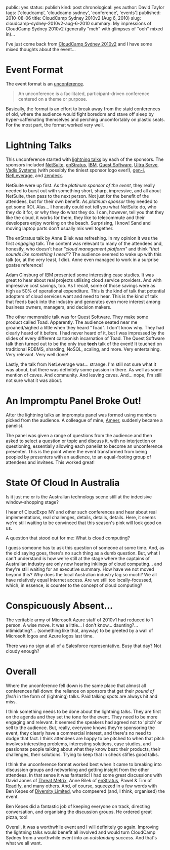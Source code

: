 public: yes
status: publish
kind: post
chronological: yes
author: David Taylor
tags: ['cloudcamp', 'cloudcamp sydney', 'conference', 'events']
published: 2010-08-06
title: CloudCamp Sydney 2010v2 (Aug 6, 2010)
slug: cloudcamp-sydney-2010v2-aug-6-2010
summary: My impressions of CloudCamp Sydney 2010v2 (generally "meh" with glimpses of "ooh" mixed in)...

I've just come back from [CloudCamp Sydney 2010v2](http://www.cloudcamp.org/sydney/2010-08-06) and I have some mixed thoughts about the event...

# Event Format

The event format is an [unconference](http://en.wikipedia.org/wiki/Unconference).

> An unconference is a facilitated, participant-driven conference centered on a theme or purpose.

Basically, the format is an effort to break away from the staid conferences of old, where the audience would fight boredom and stave off sleep by hyper-caffeinating themselves and perching uncomfortably on plastic seats. For the most part, the format worked very well.

# Lightning Talks

This unconference started with [lightning talks](http://en.wikipedia.org/wiki/Lightning_Talk) by each of the sponsors.  The sponsors included [NetSuite](http://www.netsuite.com/), [enStratus](http://www.enstratus.com/), [IBM](http://www.ibm.com/), [Quest Software](http://www.quest.com/), [Ultra Serve](http://www.ultraserve.com.au/), [Vadis Systems](http://www.vadis.com.au/) (with possibly the tiniest sponsor logo ever!), [gen-i](http://www.gen-i.co.nz/Pages/Gen-iHomePage.aspx), [NetLeverage](http://www.netleverage.com.au/), and [zendesk](http://www.zendesk.com/).

NetSuite were up first. As the _platinum sponsor of the event_, they really needed to burst out with something short, sharp, impressive, and all about NetSuite, then pass to the next person. Not just for the benefit of the attendees, but for their own benefit. As _platinum sponsor_ they needed to get some ROI. Alas... I honestly could not tell you what NetSuite do, who they do it for, or why they do what they do. I can, however, tell you that they like the cloud, it works for them, they like to telecommute and their developers enjoy working on the beach. Surprising, I know! Sand and moving laptop parts don't usually mix well together.

The enStratus talk by Anne Bilek was refreshing. In my opinion it was the first _engaging_ talk. The content was relevant to many of the attendees and, honestly, who doesn't hear _"cloud management platform"_ and think _"that sounds like something I need"_? The audience seemed to wake up with this talk (or, at the very least, I did). Anne even managed to work in a surprise goatse reference!

Adam Ginsburg of IBM presented some interesting case studies. It was great to hear about real projects utilising cloud service providers. And with impressive cost savings, too. As I recall, some of those savings were as high as 50% of operational expenditure. This is the kind of talk that potential adopters of cloud services want and need to hear. This is the kind of talk that feeds back into the industry and generates even more interest among business owners, managers, and decision makers.

The other memorable talk was for Quest Software. They make some product called Toad. Apparently. The audience seated near me groaned/sighed a little when they heard "Toad". I don't know why. They had clearly heard of it before. I had never heard of it, but I was impressed by the slides of every different cartoonish incarnation of Toad. The Quest Software talk then turned out to be the only true **tech** talk of the event! It touched on traditional RDBMS, sharding, NoSQL, scaling, and more. Very entertaining. Very relevant. Very well done!

Lastly, the talk from NetLeverage was... strange. I'm still not sure what it was about, but there was definitely some passion in there. As well as some mention of caves. And community. And leaving caves. And... nope, I'm still not sure what it was about.

# An Impromptu Panel Broke Out!

After the lightning talks an impromptu panel was formed using members picked from the audience. A colleague of mine, [Ameer](http://twitter.com/writeameer), suddenly became a panelist.

The panel was given a range of questions from the audience and then asked to select a question or topic and discuss it, with no interjection or questioning, essentially allowing each panelist to become an unconference presenter. This is the point where the event transformed from being peopled by presenters with an audience, to an equal-footing group of attendees and invitees. This worked great!

# State Of Cloud In Australia

Is it just me or is the Australian technology scene still at the indecisive window-shopping stage?

I hear of CloudExpo NY and other such conferences and hear about real implementations, real challenges, details, details, details. Here, it seems we're still waiting to be convinced that this season's pink will look good on us.

A question that stood out for me: What _is_ cloud computing?

I guess someone has to ask this question of someone at some time. And, as the old saying goes, there's no such thing as a dumb question. But, what I can't understand is how we're still at the stage where the captains of Australian industry are only now hearing inklings of cloud computing... and they're still waiting for an executive summary. How have we not moved beyond this? Why does the local Australian industry lag so much? We all have relatively equal Internet access. Are we still too locally-focussed, which, in essence, is counter to the concept of cloud computing?

# Conspicuously Absent...

The veritable army of Microsoft Azure staff of 2010v1 had reduced to 1 person.  A wise move. It was a little... I don't know... daunting?... intimidating?...  (something like that, anyway) to be greeted by a wall of Microsoft logos and Azure logos last time.

There was no sign at all of a Salesforce representative. Busy that day? Not cloudy enough?

# Overall

Where the unconference fell down is the same place that almost all conferences fall down: the reliance on sponsors that get their _pound of flesh_ in the form of (lightning) talks. Paid talking spots are always hit and miss.

I think something needs to be done about the lightning talks. They are first on the agenda and they set the tone for the event. They need to be more engaging and relevant. It seemed the speakers had agreed not to 'pitch' or sell to the audience. But, really, everyone knows they're sponsoring the event, they clearly have a commercial interest, and there's no need to dodge that fact. I think attendees are happy to be pitched to when that pitch involves interesting problems, interesting solutions, case studies, and passionate people talking about what they know best: their products, their challenges, their solutions. Trying to keep that in check stifles good talks.

I think the unconference format worked best when it came to breaking into discussion groups and networking and getting insight from the other attendees.  In that sense it was fantastic! I had some great discussions with David Jones of [Threat Metrix](http://www.threatmetrix.com/), Anne Bilek of [enStratus](http://www.enstratus.com/), Pawel & Tim of [Readify](http://www.readify.net), and many others. And, of course, squeezed in a few words with Ben Kepes of [Diversity Limited](http://diversity.net.nz/), who compeered (and, I think, organised) the event.

Ben Kepes did a fantastic job of keeping everyone on track, directing conversation, and organising the discussion groups. He ordered great pizza, too!

Overall, it was a worthwhile event and I will definitely go again. Improving the lightning talks would benefit all involved and would turn CloudCamp Sydney from a worthwhile event into an _outstanding success_. And that's what we all want.
